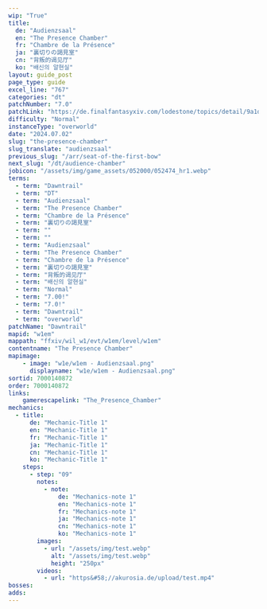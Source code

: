 ```yaml
---
wip: "True"
title:
  de: "Audienzsaal"
  en: "The Presence Chamber"
  fr: "Chambre de la Présence"
  ja: "裏切りの謁見室"
  cn: "背叛的谒见厅"
  ko: "배신의 알현실"
layout: guide_post
page_type: guide
excel_line: "767"
categories: "dt"
patchNumber: "7.0"
patchLink: "https://de.finalfantasyxiv.com/lodestone/topics/detail/9a1d2364c6f0fed72a164f3252a59073f7d0c4fc"
difficulty: "Normal"
instanceType: "overworld"
date: "2024.07.02"
slug: "the-presence-chamber"
slug_translate: "audienzsaal"
previous_slug: "/arr/seat-of-the-first-bow"
next_slug: "/dt/audience-chamber"
jobicon: "/assets/img/game_assets/052000/052474_hr1.webp"
terms:
  - term: "Dawntrail"
  - term: "DT"
  - term: "Audienzsaal"
  - term: "The Presence Chamber"
  - term: "Chambre de la Présence"
  - term: "裏切りの謁見室"
  - term: ""
  - term: ""
  - term: "Audienzsaal"
  - term: "The Presence Chamber"
  - term: "Chambre de la Présence"
  - term: "裏切りの謁見室"
  - term: "背叛的谒见厅"
  - term: "배신의 알현실"
  - term: "Normal"
  - term: "7.00!"
  - term: "7.0!"
  - term: "Dawntrail"
  - term: "overworld"
patchName: "Dawntrail"
mapid: "w1em"
mappath: "ffxiv/wil_w1/evt/w1em/level/w1em"
contentname: "The Presence Chamber"
mapimage:
    - image: "w1e/w1em - Audienzsaal.png"
      displayname: "w1e/w1em - Audienzsaal.png"
sortid: 7000140872
order: 7000140872
links:
    gamerescapelink: "The_Presence_Chamber"
mechanics:
  - title:
      de: "Mechanic-Title 1"
      en: "Mechanic-Title 1"
      fr: "Mechanic-Title 1"
      ja: "Mechanic-Title 1"
      cn: "Mechanic-Title 1"
      ko: "Mechanic-Title 1"
    steps:
      - step: "09"
        notes:
          - note:
              de: "Mechanics-note 1"
              en: "Mechanics-note 1"
              fr: "Mechanics-note 1"
              ja: "Mechanics-note 1"
              cn: "Mechanics-note 1"
              ko: "Mechanics-note 1"
        images:
          - url: "/assets/img/test.webp"
            alt: "/assets/img/test.webp"
            height: "250px"
        videos:
          - url: "https&#58;//akurosia.de/upload/test.mp4"
bosses:
adds:
---
```

